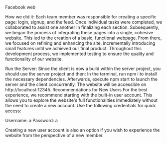Facebook web

How we did it:
Each team member was responsible for creating a specific page: login, signup, and the feed. Once individual tasks were completed, we collaborated to assist one another in finalizing each section. Subsequently, we began the process of integrating these pages into a single, cohesive website. This led to the creation of a basic, functional webpage. From there, we focused on refining and enhancing the site, incrementally introducing small features until we achieved our final product. Throughout this development process, we implemented testing to ensure the quality and functionality of our website.

Run the Server:
Since the client is now a build within the server project, you should use the server project and then:
In the terminal, run npm i to install the necessary dependencies.
Afterwards, execute npm start to launch the server and the client concurrently.
The website will be accessible on http://localhost:12345.
Recommendations for New Users
For the best experience, we recommend starting with the built-in user account. This allows you to explore the website's full functionalities immediately without the need to create a new account. Use the following credentials for quick access:

Username: a
Password: a

Creating a new user account is also an option if you wish to experience the website from the perspective of a new member.